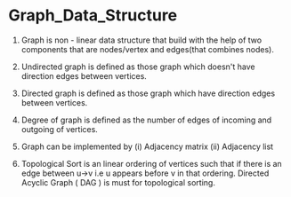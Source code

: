 # Graph_Data_Structure

1. Graph is non - linear data structure that build with the help of two components that are nodes/vertex and edges(that combines nodes).

2. Undirected graph is defined as those graph which doesn't have direction edges between vertices.

3. Directed graph is defined as those graph which have direction edges between vertices.

4. Degree of graph is defined as the number of edges of incoming and outgoing of vertices.

5. Graph can be implemented by
(i) Adjacency matrix
(ii) Adjacency list

6. Topological Sort is an linear ordering of vertices such that if there is an edge between u->v i.e u appears before v in that ordering.
  Directed Acyclic Graph ( DAG ) is must for topological sorting.

